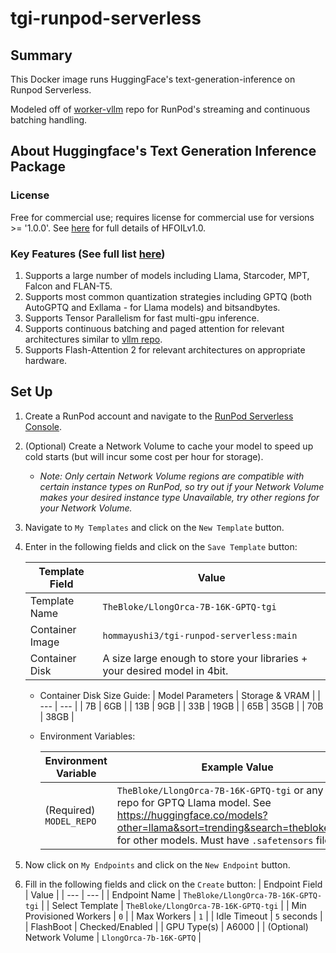 # tgi-runpod-serverless

## Summary
This Docker image runs HuggingFace's text-generation-inference on Runpod Serverless.

Modeled off of [worker-vllm](https://github.com/runpod-workers/worker-vllm) repo for RunPod's streaming and continuous batching handling.

## About Huggingface's Text Generation Inference Package
### License
Free for commercial use; requires license for commercial use for versions >= '1.0.0'. See [here](https://github.com/huggingface/text-generation-inference/blob/main/LICENSE) for full details of HFOILv1.0.

### Key Features (See full list [here](https://github.com/huggingface/text-generation-inference#features))
1. Supports a large number of models including Llama, Starcoder, MPT, Falcon and FLAN-T5.
2. Supports most common quantization strategies including GPTQ (both AutoGPTQ and Exllama - for Llama models) and bitsandbytes.
3. Supports Tensor Parallelism for fast multi-gpu inference.
4. Supports continuous batching and paged attention for relevant architectures similar to [vllm repo](https://github.com/vllm-project/vllm).
5. Supports Flash-Attention 2 for relevant architectures on appropriate hardware.

## Set Up
1. Create a RunPod account and navigate to the [RunPod Serverless Console](https://www.runpod.io/console/serverless).
2. (Optional) Create a Network Volume to cache your model to speed up cold starts (but will incur some cost per hour for storage).
    - *Note: Only certain Network Volume regions are compatible with certain instance types on RunPod, so try out if your Network Volume makes your desired instance type Unavailable, try other regions for your Network Volume.*
3. Navigate to `My Templates` and click on the `New Template` button.
4. Enter in the following fields and click on the `Save Template` button:

    | Template Field | Value |
    | --- | --- |
    | Template Name | `TheBloke/LlongOrca-7B-16K-GPTQ-tgi` |
    | Container Image | `hommayushi3/tgi-runpod-serverless:main` |
    | Container Disk | A size large enough to store your libraries + your desired model in 4bit. |

    - Container Disk Size Guide:
        | Model Parameters | Storage & VRAM |
        | --- | --- |
        | 7B | 6GB |
        | 13B | 9GB |
        | 33B | 19GB |
        | 65B | 35GB |
        | 70B | 38GB |

    - Environment Variables:

        | Environment Variable | Example Value |
        | --- | --- |
        | (Required) `MODEL_REPO` | `TheBloke/LlongOrca-7B-16K-GPTQ-tgi` or any other repo for GPTQ Llama model. See https://huggingface.co/models?other=llama&sort=trending&search=thebloke+gptq for other models. Must have `.safetensors` file(s). |

4. Now click on `My Endpoints` and click on the `New Endpoint` button.
5. Fill in the following fields and click on the `Create` button:
    | Endpoint Field | Value |
    | --- | --- |
    | Endpoint Name | `TheBloke/LlongOrca-7B-16K-GPTQ-tgi` |
    | Select Template | `TheBloke/LlongOrca-7B-16K-GPTQ-tgi` |
    | Min Provisioned Workers | `0` |
    | Max Workers | `1` |
    | Idle Timeout | `5` seconds |
    | FlashBoot | Checked/Enabled |
    | GPU Type(s) | A6000 |
    | (Optional) Network Volume | `LlongOrca-7b-16K-GPTQ` |
